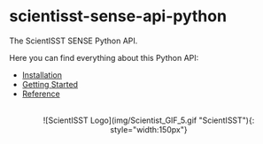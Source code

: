 # scientisst-sense-api-python

The ScientISST SENSE Python API.

Here you can find everything about this Python API:

* [Installation](https://scientisst.github.io/scientisst-sense-api-python/installation/)
* [Getting Started](https://scientisst.github.io/scientisst-sense-api-python/getting-started/sense/)
* [Reference](https://scientisst.github.io/scientisst-sense-api-python/reference/scientisst-reference/)

<br>
<center>
![ScientISST Logo](img/Scientist_GIF_5.gif "ScientISST"){: style="width:150px"}
</center>
